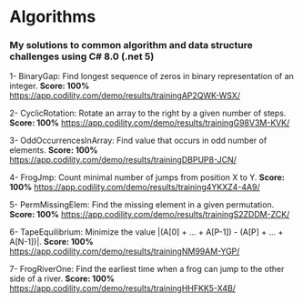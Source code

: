 # Algorithms

### My solutions to common algorithm and data structure challenges using C# 8.0 (.net 5)

1- BinaryGap: Find longest sequence of zeros in binary representation of an integer.
   **Score: 100%** 
   https://app.codility.com/demo/results/trainingAP2QWK-WSX/

2- CyclicRotation: Rotate an array to the right by a given number of steps.
   **Score: 100%** 
   https://app.codility.com/demo/results/trainingG98V3M-KVK/

3- OddOccurrencesInArray: Find value that occurs in odd number of elements.
   **Score: 100%** 
   https://app.codility.com/demo/results/trainingDBPUP8-JCN/

4- FrogJmp: Count minimal number of jumps from position X to Y.
   **Score: 100%** 
   https://app.codility.com/demo/results/training4YKXZ4-4A9/

5- PermMissingElem: Find the missing element in a given permutation.
   **Score: 100%** 
   https://app.codility.com/demo/results/trainingS2ZDDM-ZCK/


6- TapeEquilibrium: Minimize the value |(A[0] + ... + A[P-1]) - (A[P] + ... + A[N-1])|.
   **Score: 100%** 
  https://app.codility.com/demo/results/trainingNM99AM-YGP/

7- FrogRiverOne: Find the earliest time when a frog can jump to the other side of a river.
   **Score: 100%** 
  https://app.codility.com/demo/results/trainingHHFKK5-X4B/

